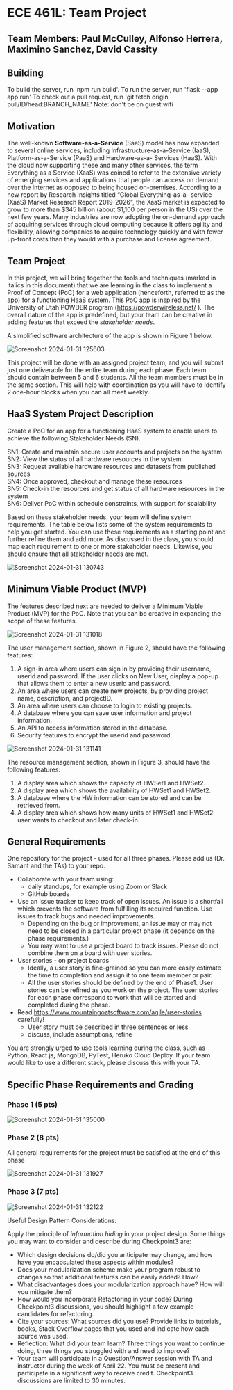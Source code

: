 # ECE 461L: Team Project
## Team Members: Paul McCulley, Alfonso Herrera, Maximino Sanchez, David Cassity

## Building
To build the server, run 'npm run build'. To run the server, run 'flask --app app run'
To check out a pull request, run 'git fetch origin pull/ID/head:BRANCH_NAME'
Note: don't be on guest wifi

## Motivation
The well-known **Software-as-a-Service** (SaaS) model has now expanded to several online services,
including Infrastructure-as-a-Service (IaaS), Platform-as-a-Service (PaaS) and Hardware-as-a-
Services (HaaS). With the cloud now supporting these and many other services, the term
Everything as a Service (XaaS) was coined to refer to the extensive variety of emerging services
and applications that people can access on demand over the Internet as opposed to being housed
on-premises. According to a new report by Research Insights titled “Global Everything-as-a-
service (XaaS) Market Research Report 2019-2026", the XaaS market is expected to grow to more
than $345 billion (about $1,100 per person in the US) over the next few years. Many industries
are now adopting the on-demand approach of acquiring services through cloud computing
because it offers agility and flexibility, allowing companies to acquire technology quickly and with
fewer up-front costs than they would with a purchase and license agreement.

## Team Project
In this project, we will bring together the tools and techniques (marked in italics in this document)
that we are learning in the class to implement a Proof of Concept (PoC) for a web application
(henceforth, referred to as the app) for a functioning HaaS system. This PoC app is inspired by
the University of Utah POWDER program (https://powderwireless.net/ ). The overall nature of
the app is predefined, but your team can be creative in adding features that exceed the
_stakeholder needs_.

A simplified software architecture of the app is shown in Figure 1 below.

![Screenshot 2024-01-31 125603](https://github.com/DavidCassity/ECE461LSoftwareProject_Team5/assets/93953735/8f9c0638-99d9-4566-89c5-ca0e9301087d)

This project will be done with an assigned project team, and you will submit just one
deliverable for the entire team during each phase. Each team should contain between 5 and 6
students. All the team members must be in the same section. This will help with coordination as
you will have to Identify 2 one-hour blocks when you can all meet weekly.

## HaaS System Project Description

Create a PoC for an app for a functioning HaaS system to enable users to achieve the following
Stakeholder Needs (SN).

SN1: Create and maintain secure user accounts and projects on the system<br />
SN2: View the status of all hardware resources in the system<br />
SN3: Request available hardware resources and datasets from published sources<br />
SN4: Once approved, checkout and manage these resources<br />
SN5: Check-in the resources and get status of all hardware resources in the system<br />
SN6: Deliver PoC within schedule constraints, with support for scalability<br />

Based on these stakeholder needs, your team will define system requirements. The table below
lists some of the system requirements to help you get started. You can use these requirements
as a starting point and further refine them and add more. As discussed in the class, you should
map each requirement to one or more stakeholder needs. Likewise, you should ensure that all
stakeholder needs are met.

![Screenshot 2024-01-31 130743](https://github.com/DavidCassity/ECE461LSoftwareProject_Team5/assets/93953735/873568b7-8508-4d9a-b89d-530887bf938a)

## Minimum Viable Product (MVP)

The features described next are needed to deliver a Minimum Viable Product (MVP) for the
PoC. Note that you can be creative in expanding the scope of these features.

![Screenshot 2024-01-31 131018](https://github.com/DavidCassity/ECE461LSoftwareProject_Team5/assets/93953735/fd7fe294-b7f5-44f0-b3e7-f332f86e5e34)

The user management section, shown in Figure 2, should have the following features:

1. A sign-in area where users can sign in by providing their username, userid and
password. If the user clicks on New User, display a pop-up that allows them to enter a
new userid and password.
2. An area where users can create new projects, by providing project name, description,
and projectID.
3. An area where users can choose to login to existing projects.
4. A database where you can save user information and project information.
5. An API to access information stored in the database.
6. Security features to encrypt the userid and password.

![Screenshot 2024-01-31 131141](https://github.com/DavidCassity/ECE461LSoftwareProject_Team5/assets/93953735/1e36fd73-526d-49ff-b63f-d6a4759bb19e)

The resource management section, shown in Figure 3, should have the following features:
1. A display area which shows the capacity of HWSet1 and HWSet2.
2. A display area which shows the availability of HWSet1 and HWSet2.
3. A database where the HW information can be stored and can be retrieved from.
4. A display area which shows how many units of HWSet1 and HWSet2 user wants to
checkout and later check-in.

## General Requirements

One repository for the project - used for all three phases. Please add us (Dr. Samant and
the TAs) to your repo.

* Collaborate with your team using: 
  * daily standups, for example using Zoom or Slack
  * GitHub boards
* Use an issue tracker to keep track of open issues. An issue is a shortfall which prevents
the software from fulfilling its required function. Use issues to track bugs and needed
improvements.
  * Depending on the bug or improvement, an issue may or may not need to be closed
    in a particular project phase (it depends on the phase requirements.)
  * You may want to use a project board to track issues. Please do not combine them
   on a board with user stories.
* User stories - on project boards
  * Ideally, a user story is fine-grained so you can more easily estimate the time to
    completion and assign it to one team member or pair.
  * All the user stories should be defined by the end of Phase1. User stories can be
    refined as you work on the project. The user stories for each phase correspond to
    work that will be started and completed during the phase.
* Read https://www.mountaingoatsoftware.com/agile/user-stories carefully!
  * User story must be described in three sentences or less
  * discuss, include assumptions, refine
  
You are strongly urged to use tools learning during the class, such as Python, React.js,
MongoDB, PyTest, Heruko Cloud Deploy. If your team would like to use a different stack, please
discuss this with your TA.

## Specific Phase Requirements and Grading

### Phase 1 (5 pts)

![Screenshot 2024-01-31 135000](https://github.com/DavidCassity/ECE461LSoftwareProject_Team5/assets/93953735/b3051626-c2e1-43d7-aea2-cb1e8a340401)

### Phase 2 (8 pts)

All general requirements for the project must be satisfied at the end of this phase

![Screenshot 2024-01-31 131927](https://github.com/DavidCassity/ECE461LSoftwareProject_Team5/assets/93953735/81cff510-c7f8-4323-898f-362072382ac8)

### Phase 3 (7 pts)

![Screenshot 2024-01-31 132122](https://github.com/DavidCassity/ECE461LSoftwareProject_Team5/assets/93953735/4041acf3-8807-4844-86f7-38506122a2d1)

Useful Design Pattern Considerations:<br />

Apply the principle of _information hiding_ in your project design. Some things you may want to
consider and describe during Checkpoint3 are:

* Which design decisions do/did you anticipate may change, and how have you
encapsulated these aspects within modules?
* Does your modularization scheme make your program robust to changes so that
additional features can be easily added? How?
* What disadvantages does your modularization approach have? How will you mitigate
them?
* How would you incorporate Refactoring in your code? During Checkpoint3 discussions,
you should highlight a few example candidates for refactoring.
* Cite your sources: What sources did you use? Provide links to tutorials, books, Stack
Overflow pages that you used and indicate how each source was used.
* Reflection: What did your team learn? Three things you want to continue doing, three
things you struggled with and need to improve?
* Your team will participate in a Question/Answer session with TA and instructor during
the week of April 22. You must be present and participate in a significant way to receive
credit. Checkpoint3 discussions are limited to 30 minutes.
